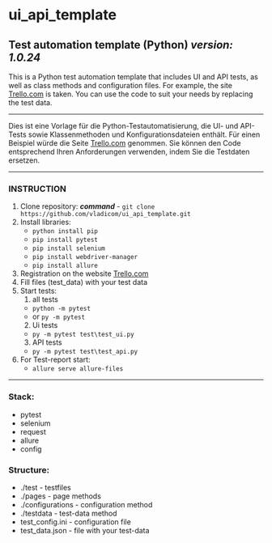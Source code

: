 # ui_api_template

## Test automation template (Python) ***version: 1.0.24***

This is a Python test automation template that includes UI and API tests, as well as class methods and configuration files. For example, the site [Trello.com](https://trello.com/) is taken. You can use the code to suit your needs by replacing the test data.

---

Dies ist eine Vorlage für die Python-Testautomatisierung, die UI- und API-Tests sowie Klassenmethoden und Konfigurationsdateien enthält. Für einen Beispiel würde die Seite [Trello.com](https://trello.com/) genommen. Sie können den Code entsprechend Ihren Anforderungen verwenden, indem Sie die Testdaten ersetzen.

---

### INSTRUCTION
1. Clone repository: 
***command*** - `git clone https://github.com/vladicom/ui_api_template.git`
2. Install libraries:
   - ``python install pip``
   - ``pip install pytest``
   - ``pip install selenium``
   - ``pip install webdriver-manager``
   - ``pip install allure``
3. Registration on the website [Trello.com](https://trello.com/)
4. Fill files (test_data) with your test data
5. Start tests:
   1. all tests
    - ``python -m pytest``
    - or ``py -m pytest``
   2. Ui tests
   - ``py -m pytest test\test_ui.py``
   3. API tests
    - ``py -m pytest test\test_api.py``
6. For Test-report start:
   - ``allure serve allure-files``

---

### Stack:
- pytest
- selenium
- request
- allure
- config

### Structure:
- ./test - testfiles
- ./pages - page methods
- ./configurations - configuration method
- ./testdata - test-data method
- test_config.ini - configuration file
- test_data.json - file with your test-data
